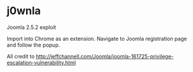 j0wnla
======

Joomla 2.5.2 exploit

Import into Chrome as an extension. Navigate to Joomla registration page and follow the popup.

All credit to http://jeffchannell.com/Joomla/joomla-161725-privilege-escalation-vulnerability.html 